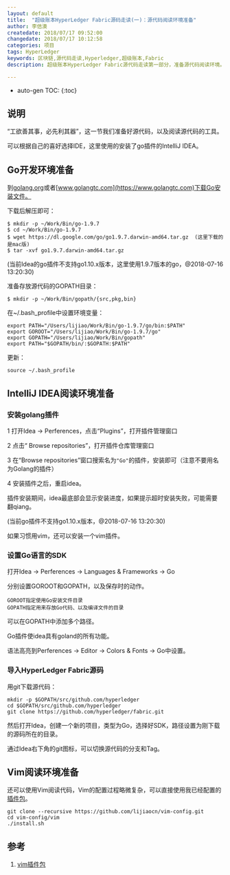 ```yaml
---
layout: default
title:  "超级账本HyperLedger Fabric源码走读(一)：源代码阅读环境准备"
author: 李佶澳
createdate: 2018/07/17 09:52:00
changedate: 2018/07/17 10:12:58
categories: 项目
tags: HyperLedger
keywords: 区块链,源代码走读,Hyperledger,超级账本,Fabric
description: 超级账本HyperLedger Fabric源代码走读第一部分，准备源代码阅读环境。

---
```


* auto-gen TOC:
{:toc}

## 说明

“工欲善其事，必先利其器”，这一节我们准备好源代码，以及阅读源代码的工具。

可以根据自己的喜好选择IDE，这里使用的安装了go插件的IntelliJ IDEA。

## Go开发环境准备

到[golang.org](https://golang.org)或者[www.golangtc.com](https://www.golangtc.com)下载Go安装文件。

下载后解压即可：

	$ mkdir -p ~/Work/Bin/go-1.9.7
	$ cd ~/Work/Bin/go-1.9.7
	$ wget https://dl.google.com/go/go1.9.7.darwin-amd64.tar.gz  (这里下载的是mac版)
	$ tar -xvf go1.9.7.darwin-amd64.tar.gz

(当前Idea的go插件不支持go1.10.x版本，这里使用1.9.7版本的go，@2018-07-16 13:20:30)

准备存放源代码的GOPATH目录：

	$ mkdir -p ~/Work/Bin/gopath/{src,pkg,bin}

在~/.bash_profile中设置环境变量：

	export PATH="/Users/lijiao/Work/Bin/go-1.9.7/go/bin:$PATH"
	export GOROOT="/Users/lijiao/Work/Bin/go-1.9.7/go"
	export GOPATH="/Users/lijiao/Work/Bin/gopath"
	export PATH="$GOPATH/bin/:$GOPATH:$PATH"

更新：

	source ~/.bash_profile

## IntelliJ IDEA阅读环境准备

### 安装golang插件

1 打开Idea -> Perferences，点击“Plugins”，打开插件管理窗口

2 点击“ Browse repositories”，打开插件仓库管理窗口

3 在“Browse repositories”窗口搜索名为`"Go"`的插件，安装即可（注意不要用名为Golang的插件）

4 安装插件之后，重启idea。

插件安装期间，idea最底部会显示安装进度，如果提示超时安装失败，可能需要翻qiang。

(当前go插件不支持go1.10.x版本，@2018-07-16 13:20:30)

如果习惯用vim，还可以安装一个vim插件。

### 设置Go语言的SDK

打开Idea -> Perferences -> Languages & Frameworks -> Go

分别设置GOROOT和GOPATH，以及保存时的动作。

	GOROOT指定使用Go安装文件目录
	GOPATH指定用来存放Go代码、以及编译文件的目录

可以在GOPATH中添加多个路径。

Go插件使idea具有goland的所有功能。

语法高亮到Perferences -> Editor -> Colors & Fonts -> Go中设置。

### 导入HyperLedger Fabric源码

用git下载源代码：

	mkdir -p $GOPATH/src/github.com/hyperledger
	cd $GOPATH/src/github.com/hyperledger
	git clone https://github.com/hyperledger/fabric.git

然后打开Idea，创建一个新的项目，类型为Go，选择好SDK，路径设置为刚下载的源码所在的目录。

通过Idea右下角的git图标，可以切换源代码的分支和Tag。

## Vim阅读环境准备

还可以使用Vim阅读代码，Vim的配置过程略微复杂，可以直接使用我已经配置的[插件包][1]。

	git clone --recursive https://github.com/lijiaocn/vim-config.git
	cd vim-config/vim
	./install.sh

## 参考

1. [vim插件包][1]

[1]: https://github.com/lijiaocn/vim-config  "https://github.com/lijiaocn/vim-config" 
